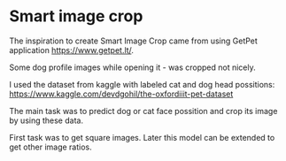 # Smart image crop

The inspiration to create Smart Image Crop came from using GetPet application https://www.getpet.lt/.

Some dog profile images while opening it - was cropped not nicely.

I used the dataset from kaggle with labeled cat and dog head possitions: https://www.kaggle.com/devdgohil/the-oxfordiiit-pet-dataset

The main task was to predict dog or cat face possition and crop its image by using these data.

First task was to get square images. Later this model can be extended to get other image ratios.
